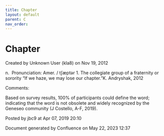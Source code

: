 ```yaml
---
title: Chapter
layout: default
parent: C
nav_order:
---
```


# Chapter

Created by  Unknown User (kla8) on Nov 19, 2012

n.  Pronunciation: Amer. / tʃæptər 1. The collegiate group of a fraternity or sorority “If we haze, we may lose our chapter.”K. Andryshak, 2012

Comments:

Based on survey results, 100% of participants could define the word; indicating that the word is not obsolete and widely recognized by the Geneseo community (J Costello, A-F, 2019).

Posted by jbc9 at Apr 07, 2019 20:10

Document generated by Confluence on May 22, 2023 12:37


